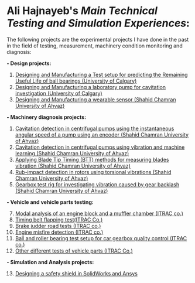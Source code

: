 # **Ali Hajnayeb**'s _Main Technical Testing and Simulation Experiences_:
The following projects are the experimental projects I have done in the past in the field of testing, measurement, machinery condition monitoring and diagnosis:

**- Design projects:**
1) [Designing and Manufacturing a Test setup for predicting the Remaining Useful Life of ball bearings (University of Calgary)](https://github.com/hajnayeb/RUL/tree/main)
2) [Designing and Manufacturing a laboratory pump for cavitation investigation (University of Calgary)](https://github.com/hajnayeb/labpump)
3) [Designing and Manufacturing a wearable sensor (Shahid Chamran University of Ahvaz)](https://github.com/hajnayeb/sensor)

**- Machinery diagnosis projects:**
1) [Cavitation detection in centrifugal pumps using the instantaneous angular speed of a pump using an encoder (Shahid Chamran University of Ahvaz)](https://github.com/hajnayeb/IAS-Cav/tree/main)
2) [Cavitation detection in centrifugal pumps using vibration and machine learning (Shahid Chamran University of Ahvaz)](https://github.com/hajnayeb/Vib-Cav)
3) [Applying Blade Tip Timing (BTT) methods for measuring blades vibration (Shahid Chamran University of Ahvaz)](https://github.com/hajnayeb/BTT)
4) [Rub-impact detection in rotors using torsional vibrations (Shahid Chamran University of Ahvaz)](https://github.com/hajnayeb/Rub-Impact)
5) [Gearbox test rig for investigating vibration caused by gear backlash (Shahid Chamran University of Ahvaz)](https://github.com/hajnayeb/gearbox)

**- Vehicle and vehicle parts testing:**

7) [Modal analysis of an engine block and a muffler chamber (ITRAC co.)](https://github.com/hajnayeb/enginemodal)
8) [Timing belt flapping test(ITRAC Co.)](https://github.com/hajnayeb/flap)
9) [Brake judder road tests (ITRAC co.)](https://github.com/hajnayeb/Judder)
10) [Engine misfire detection (ITRAC co.)](https://github.com/hajnayeb/Engine)
11) [Ball and roller bearing test setup for car gearbox quality control (ITRAC co.)](https://github.com/hajnayeb/Bearing)
12) [Other different tests of vehicle parts (ITRAC Co.)](https://github.com/hajnayeb/Tests/)

**- Simulation and Analysis projects:**

13) [Designing a safety shield in SolidWorks and Ansys](https://github.com/hajnayeb/Safety)

